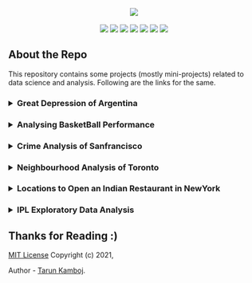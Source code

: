 <p align="center">
	<img height="300px" src="https://socialify.git.ci/Tarun-Kamboj/Data_Science_and_Analysis/image?font=KoHo&language=1&logo=https%3A%2F%2Favatars.githubusercontent.com%2Fu%2F56023742&owner=1&pattern=Signal&theme=Dark">
</p>
<p align="center">
	<img src="https://img.shields.io/github/repo-size/Tarun-Kamboj/Data_Science_and_Analysis?style=for-the-badge&color=fbff7d">
	<img src="https://img.shields.io/badge/Maintained-Yes-0bd44a?style=for-the-badge">
	<a href="LICENSE"><img src="https://img.shields.io/badge/License-MIT-5462ff?style=for-the-badge"></a>
	<img src="https://img.shields.io/badge/Contributions-Welcome-a92ff5?style=for-the-badge">
	<a href="#"><img src="https://img.shields.io/badge/deployment-Na-573bd4?style=for-the-badge"></a>
	<img src="https://img.shields.io/badge/IDE-jupyter-ff7a05?style=for-the-badge&logo=Jupyter">
	<img src="https://img.shields.io/badge/language-python-3776AB?style=for-the-badge&logo=Python">
</p>

## About the Repo

This repository contains some projects (mostly mini-projects) related to data science and analysis. Following are the links for the same.

<h3><details>
	<summary> Great Depression of Argentina</summary>
	<table>
		<th><a href="Main/Argentina">Visit Directory ↗</a></th>
		<th><img width="500px" src="Main/Argentina/img.png"></th>
	</table>
</details></h3>
<h3><details>
	<summary> Analysing BasketBall Performance</summary>
	<table>
		<th><a href="Main/Basketball">Visit Directory ↗</a></th>
		<th><img width="500px" src="Main/Basketball/img.png"></th>
	</table>
</details></h3>
<h3><details>
	<summary> Crime Analysis of Sanfrancisco</summary>
	<table>
		<th><a href="Main/Sanfrancisco">Visit Directory ↗</a></th>
		<th><img width="500px" src="Main/Sanfrancisco/Readme_Image.png"></th>
	</table>
</details></h3>
<h3><details>
	<summary> Neighbourhood Analysis of Toronto</summary>
	<table>
		<th><a href="Main/Toronto">Visit Directory ↗</a></th>
		<th><img width="500px" src="Main/Toronto/Readme_Image1.png"></th>
	</table>
</details></h3>
<h3><details>
	<summary> Locations to Open an Indian Restaurant in NewYork</summary>
	<table>
		<th><a href="Main/NewYork">Visit Directory ↗</a></th>
		<th><img width="500px" src="Main/NewYork/img.png"></th>
	</table>
</details></h3>
<h3><details>
	<summary> IPL Exploratory Data Analysis</summary>
	<table>
		<th><a href="Main/IPL">Visit Directory ↗</a></th>
		<th><img width="500px" src="Main/IPL/img.png"></th>
	</table>
</details></h3>


## Thanks for Reading :)

[MIT License](LICENSE) Copyright (c) 2021, 

Author - [Tarun Kamboj](https://github.com/Tarun-Kamboj).